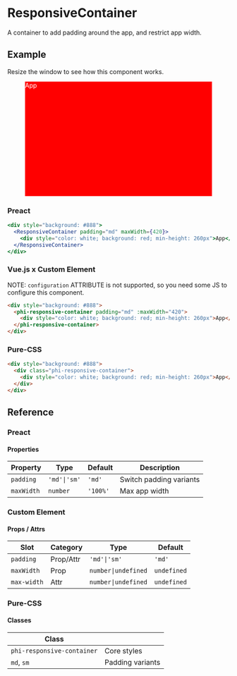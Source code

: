 # ResponsiveContainer

A container to add padding around the app, and restrict app width.

## Example

Resize the window to see how this component works.

<figure>
  <div style="background: #888">
    <phi-responsive-container padding="md" :maxWidth="420">
      <div style="color: white; background: red; min-height: 260px">App</div>
    </phi-responsive-container>
  </div>
</figure>

### Preact

``` jsx
<div style="background: #888">
  <ResponsiveContainer padding="md" maxWidth={420}>
    <div style="color: white; background: red; min-height: 260px">App</div>
  </ResponsiveContainer>
</div>
```

### Vue.js x Custom Element

NOTE: `configuration` ATTRIBUTE is not supported, so you need some JS to configure this component.

``` html
<div style="background: #888">
  <phi-responsive-container padding="md" :maxWidth="420">
    <div style="color: white; background: red; min-height: 260px">App</div>
  </phi-responsive-container>
</div>
```

### Pure-CSS

``` html
<div style="background: #888">
  <div class="phi-responsive-container">
    <div style="color: white; background: red; min-height: 260px">App</div>
  </div>
</div>
```

## Reference
### Preact
#### Properties

| Property   | Type         | Default  | Description             |
|------------|--------------|----------|-------------------------|
| `padding`  | `'md'\|'sm'` | `'md'`   | Switch padding variants |
| `maxWidth` | `number`     | `'100%'` | Max app width           |

### Custom Element
#### Props / Attrs

| Slot        | Category  | Type                | Default     |
|-------------|-----------|---------------------|-------------|
| `padding`   | Prop/Attr | `'md'\|'sm'`        | `'md'`      |
| `maxWidth`  | Prop      | `number\|undefined` | `undefined` |
| `max-width` | Attr      | `number\|undefined` | `undefined` |

### Pure-CSS
#### Classes

| Class                      |                  |
|----------------------------|------------------|
| `phi-responsive-container` | Core styles      |
| `md`, `sm`                 | Padding variants |
